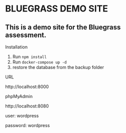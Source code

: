 # BLUEGRASS DEMO SITE

## This is a demo site for the Bluegrass assessment.

Installation

1. Run `npm install`
2. Run `docker-compose up -d`
3. restore the database from the backup folder

URL

http://localhost:8000

phpMyAdmin

http://localhost:8080

user: wordpress

password: wordpress
